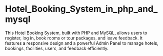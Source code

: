 # Hotel_Booking_System_in_php_and_mysql
This Hotel Booking System, built with PHP and MySQL, allows users to register, log in, book rooms or tour packages, and leave feedback. It features a responsive design and a powerful Admin Panel to manage hotels, bookings, facilities, users, and feedback efficiently.
